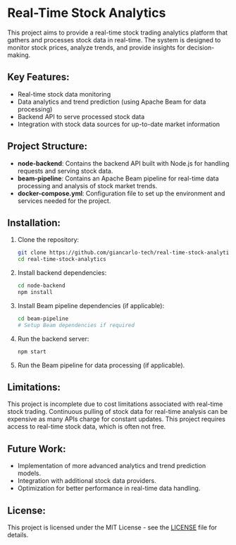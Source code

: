 # Real-Time Stock Analytics

This project aims to provide a real-time stock trading analytics platform that gathers and processes stock data in real-time. The system is designed to monitor stock prices, analyze trends, and provide insights for decision-making.

## Key Features:
- Real-time stock data monitoring
- Data analytics and trend prediction (using Apache Beam for data processing)
- Backend API to serve processed stock data
- Integration with stock data sources for up-to-date market information

## Project Structure:
- **node-backend**: Contains the backend API built with Node.js for handling requests and serving stock data.
- **beam-pipeline**: Contains an Apache Beam pipeline for real-time data processing and analysis of stock market trends.
- **docker-compose.yml**: Configuration file to set up the environment and services needed for the project.

## Installation:
1. Clone the repository:
   ```bash
   git clone https://github.com/giancarlo-tech/real-time-stock-analytics.git
   cd real-time-stock-analytics
   ```

2. Install backend dependencies:
   ```bash
   cd node-backend
   npm install
   ```

3. Install Beam pipeline dependencies (if applicable):
   ```bash
   cd beam-pipeline
   # Setup Beam dependencies if required
   ```

4. Run the backend server:
   ```bash
   npm start
   ```

5. Run the Beam pipeline for data processing (if applicable).

## Limitations:
This project is incomplete due to cost limitations associated with real-time stock trading. Continuous pulling of stock data for real-time analysis can be expensive as many APIs charge for constant updates. This project requires access to real-time stock data, which is often not free.

## Future Work:
- Implementation of more advanced analytics and trend prediction models.
- Integration with additional stock data providers.
- Optimization for better performance in real-time data handling.

## License:
This project is licensed under the MIT License - see the [LICENSE](LICENSE) file for details.